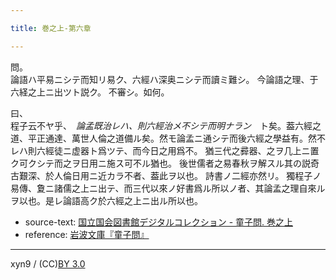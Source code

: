 ```yaml
---

title: 巻之上-第六章

---
```



問。  
論語ハ平易ニシテ而知リ易ク、六經ハ深奥ニシテ而讀ミ難シ。
今論語之理、于六経之上ニ出ツト説ク。
不審シ。如何。

曰、  
程子云不ヤ乎、　<cite>論孟既治レハ、則六經治メ不シテ而明ナラン</cite>　ト矣。葢六經之道、平正通達、萬世人倫之道備ル矣。然モ論孟ニ通シテ而後六經之學益有。然不レハ則六經徒ニ虚器ト爲ツテ、而今日之用爲不。
猶三代之彛器、之ヲ几上ニ置ク可クシテ而之ヲ日用ニ施ス可不ル猶也。
後世儒者之易春秋ヲ解スル其の説奇古艱深、於人倫日用ニ近カラ不者、葢此ヲ以也。
詩書ノ二經亦然リ。
獨程子ノ易傳、夐ニ諸儒之上ニ出テ、而三代以來ノ好書爲ル所以ノ者、其論孟之理自來ルヲ以也。是レ論語高ク於六經之上ニ出ル所以也。





* source-text: [国立国会図書館デジタルコレクション - 童子問. 巻之上](http://dl.ndl.go.jp/info:ndljp/pid/757852/9)
* reference: [岩波文庫『童子問』](http://iss.ndl.go.jp/books/R100000002-I000001238419-00)

---
xyn9 / (CC)[BY 3.0](https://creativecommons.org/licenses/by/3.0/deed)
